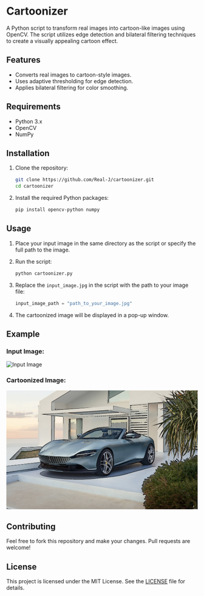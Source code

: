 # Cartoonizer

A Python script to transform real images into cartoon-like images using OpenCV. The script utilizes edge detection and bilateral filtering techniques to create a visually appealing cartoon effect.

## Features
- Converts real images to cartoon-style images.
- Uses adaptive thresholding for edge detection.
- Applies bilateral filtering for color smoothing.

## Requirements
- Python 3.x
- OpenCV
- NumPy

## Installation

1. Clone the repository:
   ```bash
   git clone https://github.com/Real-J/cartoonizer.git
   cd cartoonizer
   ```

2. Install the required Python packages:
   ```bash
   pip install opencv-python numpy
   ```

## Usage

1. Place your input image in the same directory as the script or specify the full path to the image.

2. Run the script:
   ```bash
   python cartoonizer.py
   ```

3. Replace the `input_image.jpg` in the script with the path to your image file:
   ```python
   input_image_path = "path_to_your_image.jpg"
   ```

4. The cartoonized image will be displayed in a pop-up window.

## Example
### Input Image:
![Input Image](c1.jpeg)

### Cartoonized Image:
![Cartoonized Image](c2.png)



## Contributing
Feel free to fork this repository and make your changes. Pull requests are welcome!

## License
This project is licensed under the MIT License. See the [LICENSE](LICENSE) file for details.

